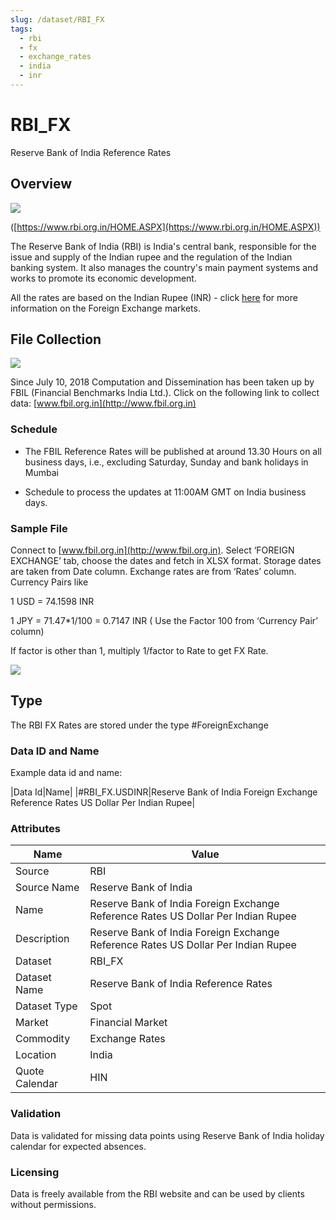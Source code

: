 ```yaml
---
slug: /dataset/RBI_FX
tags:
  - rbi
  - fx
  - exchange_rates
  - india
  - inr
---
```


RBI_FX
============================================================

Reserve Bank of India Reference Rates  

## Overview

![](/img/data/rbi.png)

([https://www.rbi.org.in/HOME.ASPX](https://www.rbi.org.in/HOME.ASPX))

The Reserve Bank of India (RBI) is India's central bank, responsible for the issue and supply of the Indian rupee and 
the regulation of the Indian banking system. 
It also manages the country's main payment systems and works to promote its economic development.

All the rates are based on the Indian Rupee (INR) - click [here](/docs/data/fx) for more information on the Foreign Exchange markets.

## File Collection

![](/img/data/fbil.jpg)

Since July 10, 2018 Computation and Dissemination has been taken up by FBIL (Financial Benchmarks India Ltd.). 
Click on the following link to collect data: [www.fbil.org.in](http://www.fbil.org.in)
    

### Schedule

*   The FBIL Reference Rates will be published at around 13.30 Hours on all business days, i.e., excluding Saturday, Sunday and bank holidays in Mumbai
    
*   Schedule to process the updates at 11:00AM GMT on India business days.
    

### Sample File

Connect to [www.fbil.org.in](http://www.fbil.org.in). Select ‘FOREIGN EXCHANGE’ tab, choose the dates and fetch in XLSX format. Storage dates are taken from Date column. Exchange rates are from ‘Rates’ column. Currency Pairs like

1 USD = 74.1598 INR

1 JPY = 71.47*1/100 = 0.7147 INR ( Use the Factor 100 from ‘Currency Pair’ column)

If factor is other than 1, multiply 1/factor to Rate to get FX Rate.

![](/attachments/216367236/216367253.png)

## Type

The RBI FX Rates are stored under the type #ForeignExchange

### Data ID and Name

Example data id and name:

|Data Id|Name|
|#RBI_FX.USDINR|Reserve Bank of India Foreign Exchange Reference Rates US Dollar Per Indian Rupee|

### Attributes

|Name|Value|
|-|-|
|Source|RBI|
|Source Name|Reserve Bank of India|
|Name|Reserve Bank of India Foreign Exchange Reference Rates US Dollar Per Indian Rupee|
|Description|Reserve Bank of India Foreign Exchange Reference Rates US Dollar Per Indian Rupee|
|Dataset|RBI_FX|
|Dataset Name|Reserve Bank of India Reference Rates|
|Dataset Type|Spot|
|Market|Financial Market|
|Commodity|Exchange Rates|
|Location|India|
|Quote Calendar|HIN|

### Validation

Data is validated for missing data points using Reserve Bank of India holiday calendar for expected absences.

### Licensing

Data is freely available from the RBI website and can be used by clients without permissions.

